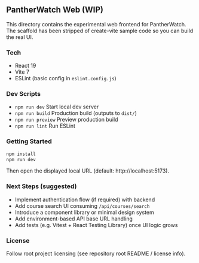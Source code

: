 ## PantherWatch Web (WIP)

This directory contains the experimental web frontend for PantherWatch. The scaffold has been stripped of create-vite sample code so you can build the real UI.

### Tech
- React 19
- Vite 7
- ESLint (basic config in `eslint.config.js`)

### Dev Scripts
- `npm run dev`  Start local dev server
- `npm run build`  Production build (outputs to `dist/`)
- `npm run preview`  Preview production build
- `npm run lint`  Run ESLint

### Getting Started
```sh
npm install
npm run dev
```
Then open the displayed local URL (default: http://localhost:5173).

### Next Steps (suggested)
- Implement authentication flow (if required) with backend
- Add course search UI consuming `/api/courses/search`
- Introduce a component library or minimal design system
- Add environment-based API base URL handling
- Add tests (e.g. Vitest + React Testing Library) once UI logic grows

### License
Follow root project licensing (see repository root README / license info).
